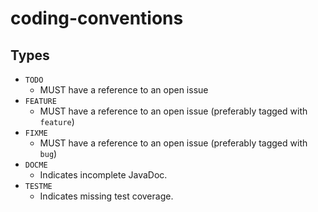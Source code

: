 # coding-conventions

## Types

- `TODO`
  - MUST have a reference to an open issue
- `FEATURE`
  - MUST have a reference to an open issue (preferably tagged with `feature`)
- `FIXME`
  - MUST have a reference to an open issue (preferably tagged with `bug`)
- `DOCME`
  - Indicates incomplete JavaDoc.
- `TESTME`
  - Indicates missing test coverage.
